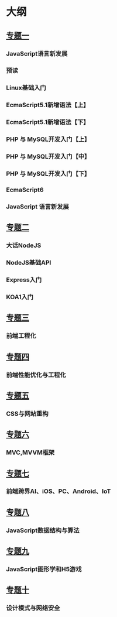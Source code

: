 # 大纲

## [专题一](./01/README.md)

### JavaScript语言新发展

### 预读

### Linux基础入门

### EcmaScript5.1新增语法【上】

### EcmaScript5.1新增语法【下】

### PHP 与 MySQL开发入门【上】

### PHP 与 MySQL开发入门【中】

### PHP 与 MySQL开发入门【下】

### EcmaScript6

### JavaScript 语言新发展

## [专题二](./02/README.md)

### 大话NodeJS

### NodeJS基础API

### Express入门

### KOA1入门

## [专题三](./03/README.md)

### 前端工程化

## [专题四](./04/README.md)

### 前端性能优化与工程化

## [专题五](./05/README.md)

### CSS与网站重构

## [专题六](./06/README.md)

### MVC,MVVM框架

## [专题七](./07/README.md)

### 前端跨界AI、iOS、PC、Android、IoT

## [专题八](./08/README.md)

### JavaScript数据结构与算法

## [专题九](./09/README.md)

### JavaScript图形学和H5游戏

## [专题十](./10/README.md)

### 设计模式与网络安全